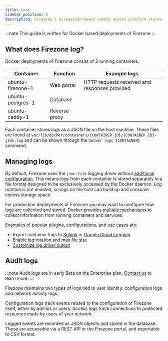 ```yaml
---
title: Logs
sidebar_position: 8
description: Firezone's WireGuard®-based remote access platform stores debug logs and configuration, and audit logs.
---
```


:::note
This guide is written for Docker based deployments of Firezone
:::

## What does Firezone log?

Docker deployments of Firezone consist of 3 running containers:

| Container         | Function      | Example logs                                  |
|-------------------|---------------|-----------------------------------------------|
| ubuntu-firezone-1 | Web portal    | HTTP requests received and responses provided |
| ubuntu-postgres-1 | Database      |                                               |
| ubuntu-caddy-1    | Reverse proxy |                                               |

Each container stores logs as a JSON file on the host machine. These files are found at
`var/lib/docker/containers/{CONTAINER_ID}/{CONTAINER_ID}-json.log` and can be shown through the
`docker logs {CONTAINER}` command.

## Managing logs

By default, Firezone uses the `json-file` logging driver without
[additional configuration](https://docs.docker.com/config/containers/logging/json-file/). This means
logs from each container is stored separately in a file format designed to be exclusively accessed by
the Docker daemon. Log rotation is not enabled, so logs on the host can build up and consume excess
storage space.

For production deployments of Firezone you may want to configure how logs are collected and stored. Docker
provides [multiple mechanisms](https://docs.docker.com/config/containers/logging/configure/)
to collect information from running containers and services.

Examples of popular plugins, configurations, and use cases are:

* Export container logs to
[Splunk](https://docs.docker.com/config/containers/logging/splunk/)
or
[Google Cloud Logging](https://docs.docker.com/config/containers/logging/gcplogs/)
* Enable log rotation and max file size
* [Customize log driver output](https://docs.docker.com/config/containers/logging/log_tags/)

## Audit logs

:::note
Audit logs are in early Beta on the Enterprise plan.
[Contact us](https://www.firezone.dev/contact/sales)
to learn more.
:::

Firezone maintains two types of logs tied to user identity: configuration logs and network activity logs.

Configuration logs track events related to the configuration of Firezone itself, either by admins or users.
Access logs track connections to protected resources made by users of your network.

Logged events are recorded as JSON objects and stored in the database. These are accessible via a
REST API or the Firezone portal, and exportable to CSV format.
